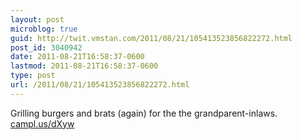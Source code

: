 ```yaml
---
layout: post
microblog: true
guid: http://twit.vmstan.com/2011/08/21/105413523856822272.html
post_id: 3040942
date: 2011-08-21T16:58:37-0600
lastmod: 2011-08-21T16:58:37-0600
type: post
url: /2011/08/21/105413523856822272.html
---
```

Grilling burgers and brats (again) for the the grandparent-inlaws. <a href="http://campl.us/dXyw">campl.us/dXyw</a>

